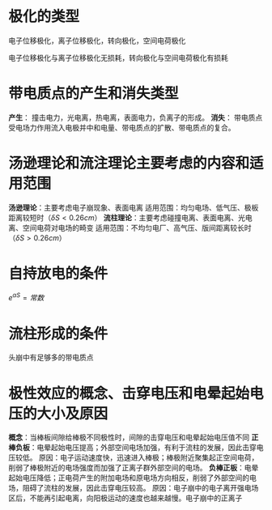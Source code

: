 # 极化的类型

电子位移极化，离子位移极化，转向极化，空间电荷极化

电子位移极化与离子位移极化无损耗，转向极化与空间电荷极化有损耗

# 带电质点的产生和消失类型

**产生**：
撞击电力，光电离，热电离，表面电力，负离子的形成。
**消失**：
带电质点受电场力作用流入电极并中和电量、带电质点的扩散、带电质点的复合。

# 汤逊理论和流注理论主要考虑的内容和适用范围

**汤逊理论**：主要考虑电子崩现象、表面电离
适用范围：均匀电场、低气压、极板距离较短时（$\delta S<0.26cm$）
**流柱理论**：主要考虑碰撞电离、表面电离、光电离、空间电荷对电场的畸变
适用范围：不均匀电厂、高气压、版间距离较长时（$\delta S>0.26cm$）

# 自持放电的条件

$e^{\alpha S} = 常数$

# 流柱形成的条件

头崩中有足够多的带电质点

# 极性效应的概念、击穿电压和电晕起始电压的大小及原因

**概念**：当棒板间隙给棒极不同极性时，间隙的击穿电压和电晕起始电压值不同
**正棒负板**：电晕起始电压提高；外部空间电场加强，有利于流柱的发展，因此击穿电压较低。
原因：电子运动速度快，迅速进入棒极；棒极附近聚集起正空间电荷，削弱了棒极附近的电场强度而加强了正离子群外部空间的电场。
**负棒正板**：电晕起始电压降低；正电荷产生的附加电场和原电场方向相反，削弱了外部空间的电场，阻碍了流柱的发展，因此击穿电压较高。
原因：电子崩中的电子离开强电场区后，不能再引起电离，向阳极运动的速度也越来越慢。电子崩中的正离子